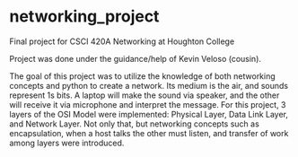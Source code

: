 # networking_project
Final project for CSCI 420A Networking at Houghton College

Project was done under the guidance/help of Kevin Veloso (cousin).

The goal of this project was to utilize the knowledge of both networking concepts and python to create a network. Its medium is the air, and sounds represent 1s bits.
A laptop will make the sound via speaker, and the other will receive it via microphone and interpret the message.
For this project, 3 layers of the OSI Model were implemented: Physical Layer, Data Link Layer, and Network Layer. Not only that, but networking concepts such as encapsulation, when a host talks the other must listen, and transfer of work among layers were introduced.

